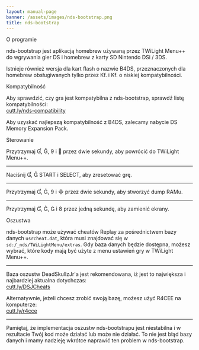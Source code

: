 ```yaml
---
layout: manual-page
banner: /assets/images/nds-bootstrap.png
title: nds-bootstrap
---
```


<div class="section-title">O programie</div>
<div class="section-body">
    <p>
        nds-bootstrap jest aplikacją homebrew używaną przez TWiLight Menu++ do wgrywania gier DS i homebrew z karty SD Nintendo DSi / 3DS.
    </p>
    <p>
        Istnieje również wersja dla kart flash o nazwie B4DS, przeznaczonych dla homebrew obsługiwanych tylko przez Kf. i Kf. o niskiej kompatybilności.
    </p>
</div>

<div class="section-title">Kompatybilność</div>
<div class="section-body">
    <p>
        Aby sprawdzić, czy gra jest kompatybilna z nds-bootstrap, sprawdź listę kompatybilności: <br><a href="https://cutt.ly/nds-compatibility">cutt.ly/nds-compatibility</a>
    </p>
    <p>
        Aby uzyskać najlepszą kompatybilność z B4DS, zalecamy nabycie DS Memory Expansion Pack.
    </p>
</div>

<div class="section-title">Sterowanie</div>
<div class="section-body">
    <p class="mb-0">
        Przytrzymaj &#xE004;, &#xE005;, &#xE07A; i &#xE001; przez dwie sekundy, aby powrócić do TWiLight Menu++.
    </p>
    <hr>
    <p class="mb-0">
        Naciśnij &#xE004;, &#xE005; START i SELECT, aby zresetować grę.
    </p>
    <hr>
    <p class="mb-0">
        Przytrzymaj &#xE004;, &#xE005;, &#xE07A; i &#xE000; przez dwie sekundy, aby stworzyć dump RAMu.
    </p>
    <hr>
    <p class="mb-0">
        Przytrzymaj &#xE004;, &#xE005;, &#xE002; i &#xE079; przez jedną sekundę, aby zamienić ekrany.
    </p>
</div>

<div class="section-title">Oszustwa</div>
<div class="section-body">
    <p>
        nds-bootstrap może używać cheatów Replay za pośrednictwem bazy danych <code>usrcheat.dat</code>, która musi znajdować się w <code>sd:/_nds/TWiLightMenu/extras</code>. Gdy baza danych będzie dostępna, możesz wybrać, które kody mają być użyte z menu ustawień gry w TWiLight Menu++.
    </p>
    <hr>
    <p>
        Baza oszustw DeadSkullzJr'a jest rekomendowana, iż jest to największa i najbardziej aktualna dotychczas:<br><a href="https://cutt.ly/DSJCheats">cutt.ly/DSJCheats</a>
    </p>
    <p>
        Alternatywnie, jeżeli chcesz zrobić swoją bazę, możesz użyć R4CEE na komputerze: <br><a href="https://cutt.ly/r4cce">cutt.ly/r4cce</a>
    </p>
    <hr>
    <p>
        Pamiętaj, że implementacja oszustw nds-bootstrapu jest niestabilna i w rezultacie Twój kod może działać lub może nie działać. To nie jest błąd bazy danych i mamy nadzieję wkrótce naprawić ten problem w nds-bootstrap.
    </p>
</div>
